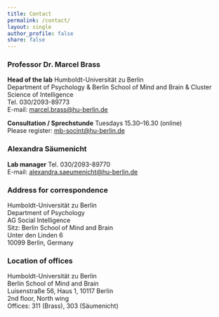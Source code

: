 ```yaml
---
title: Contact
permalink: /contact/
layout: single
author_profile: false
share: false
---
```


### Professor Dr. Marcel Brass
**Head of the lab**
Humboldt-Universität zu Berlin\
Department of Psychology & Berlin School of Mind and Brain & Cluster Science of Intelligence\
Tel. 030/2093-89773\
E-mail: <marcel.brass@hu-berlin.de>

**Consultation / Sprechstunde**
Tuesdays 15.30–16.30 (online)\
Please register: <mb-socint@hu-berlin.de>

### Alexandra Säumenicht 
**Lab manager**
Tel. 030/2093-89770\
E-mail: <alexandra.saeumenicht@hu-berlin.de>

### Address for correspondence
Humboldt-Universität zu Berlin\
Department of Psychology\
AG Social Intelligence\
Sitz: Berlin School of Mind and Brain\
Unter den Linden 6\
10099 Berlin, Germany


### Location of offices
Humboldt-Universität zu Berlin\
Berlin School of Mind and Brain\
Luisenstraße 56, Haus 1, 10117 Berlin\
2nd floor, North wing\
Offices: 311 (Brass), 303 (Säumenicht)

